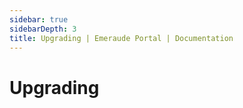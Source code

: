```yaml
---
sidebar: true
sidebarDepth: 3
title: Upgrading | Emeraude Portal | Documentation
---
```

# Upgrading
